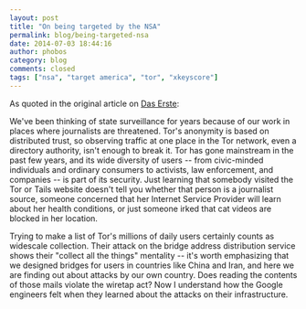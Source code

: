 ```yaml
---
layout: post
title: "On being targeted by the NSA"
permalink: blog/being-targeted-nsa
date: 2014-07-03 18:44:16
author: phobos
category: blog
comments: closed
tags: ["nsa", "target america", "tor", "xkeyscore"]
---
```


As quoted in the original article on [Das Erste](http://daserste.ndr.de/panorama/aktuell/NSA-targets-the-privacy-conscious,nsa230.html):

We've been thinking of state surveillance for years because of our work in places where journalists are threatened. Tor's anonymity is based on distributed trust, so observing traffic at one place in the Tor network, even a directory authority, isn't enough to break it. Tor has gone mainstream in the past few years, and its wide diversity of users -- from civic-minded individuals and ordinary consumers to activists, law enforcement, and companies -- is part of its security. Just learning that somebody visited the Tor or Tails website doesn't tell you whether that person is a journalist source, someone concerned that her Internet Service Provider will learn about her health conditions, or just someone irked that cat videos are blocked in her location.

Trying to make a list of Tor's millions of daily users certainly counts as widescale collection. Their attack on the bridge address distribution service shows their "collect all the things" mentality -- it's worth emphasizing that we designed bridges for users in countries like China and Iran, and here we are finding out about attacks by our own country. Does reading the contents of those mails violate the wiretap act? Now I understand how the Google engineers felt when they learned about the attacks on their infrastructure.
